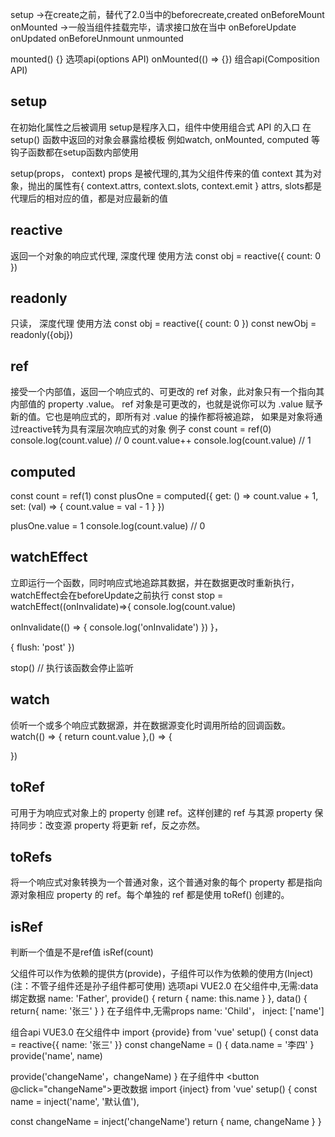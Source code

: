 <!-- 生命周期 -->
setup ->在create之前，替代了2.0当中的beforecreate,created
onBeforeMount
onMounted ->一般当组件挂载完毕，请求接口放在当中
onBeforeUpdate
onUpdated
onBeforeUnmount
unmounted

mounted() {} 选项api(options API)   onMounted(() => {}) 组合api(Composition API)
<!--  -->

## setup
在初始化属性之后被调用
setup是程序入口，组件中使用组合式 API 的入口
在 setup() 函数中返回的对象会暴露给模板
例如watch, onMounted, computed 等钩子函数都在setup函数内部使用

setup(props， context)
props 是被代理的,其为父组件传来的值
context 其为对象，抛出的属性有{ context.attrs, context.slots, context.emit }
attrs, slots都是代理后的相对应的值，都是对应最新的值

## reactive
返回一个对象的响应式代理, 深度代理
使用方法 const obj = reactive({ count: 0 })

##  readonly
只读， 深度代理
使用方法
const obj = reactive({ count: 0 }) 
const newObj = readonly({obj})

## ref
接受一个内部值，返回一个响应式的、可更改的 ref 对象，此对象只有一个指向其内部值的 property .value。
ref 对象是可更改的，也就是说你可以为 .value 赋予新的值。它也是响应式的，即所有对 .value 的操作都将被追踪，
如果是对象将通过reactive转为具有深层次响应式的对象
例子
const count = ref(0)
console.log(count.value) // 0
count.value++
console.log(count.value) // 1

## computed
const count = ref(1)
const plusOne = computed({
  get: () => count.value + 1,
  set: (val) => {
    count.value = val - 1
  }
})

plusOne.value = 1
console.log(count.value) // 0

## watchEffect
立即运行一个函数，同时响应式地追踪其数据，并在数据更改时重新执行，watchEffect会在beforeUpdate之前执行
const stop = watchEffect((onInvalidate)=>{
  console.log(count.value)

  <!-- onInvalidate 在watchEffect每次重新执行前执行，组件加载首次不执行，在stop之前也会执行 -->
  onInvalidate(() => {
    console.log('onInvalidate')
  })
}，
<!-- 添加此对象后， watchEffect会在beforeUpdate之后执行-->
{
  flush: 'post'
})

stop() // 执行该函数会停止监听

## watch
侦听一个或多个响应式数据源，并在数据源变化时调用所给的回调函数。
watch(() => {
  return count.value
},() => {

})

## toRef
可用于为响应式对象上的 property 创建 ref。这样创建的 ref 与其源 property 保持同步：改变源 property 将更新 ref，反之亦然。
## toRefs
将一个响应式对象转换为一个普通对象，这个普通对象的每个 property 都是指向源对象相应 property 的 ref。每个单独的 ref 都是使用 toRef() 创建的。
## isRef
判断一个值是不是ref值
isRef(count)

<!-- 依赖注入 -->
父组件可以作为依赖的提供方(provide)，子组件可以作为依赖的使用方(Inject)(注：不管子组件还是孙子组件都可使用)
选项api VUE2.0
在父组件中,无需:data绑定数据
<Father/>
name: 'Father',
provide() {
  return {
    name: this.name
  }
},
data() {
  return{
    name: '张三'
  }
}
在子组件中,无需props
<Child/>
name: 'Child'，
inject: ['name'] 

组合api VUE3.0
在父组件中
<Father/>
import {provide} from 'vue'
setup() {
  const data = reactive{{
    name: '张三'
  }}
  const changeName = () {
    data.name = '李四'
  }
  provide('name', name)
  <!-- 给子组件提供方法，让子组件更改数据 -->
  provide('changeName'，changeName)
}
在子组件中
<Child/>
<button @click="changeName">更改数据</button>
import {inject} from 'vue'
setup() {
  const name = inject('name', '默认值'),
  <!-- const name1 = inject('name2', '如果父组件未提供，则是默认值') -->
  const changeName = inject('changeName')
  return {
    name,
    changeName
  }
}